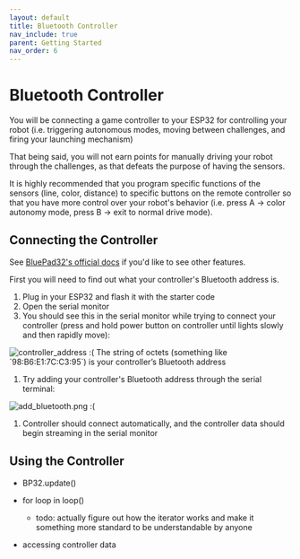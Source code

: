 ```yaml
---
layout: default
title: Bluetooth Controller
nav_include: true
parent: Getting Started
nav_order: 6
---
```


# Bluetooth Controller

You will be connecting a game controller to your ESP32 for controlling your robot (i.e. triggering autonomous modes, moving between challenges, and firing your launching mechanism)

That being said, you will not earn points for manually driving your robot through the challenges, as that defeats the purpose of having the sensors.

It is highly recommended that you program specific functions of the sensors (line, color, distance) to specific buttons on the remote controller so that you have more control over your robot's behavior (i.e. press A -> color autonomy mode, press B -> exit to normal drive mode).

## Connecting the Controller

See [BluePad32's official docs](https://bluepad32.readthedocs.io/en/latest/FAQ/#:~:text=true%3B%0A%7D-,Using%20allowlist%20commands%20from%20the%20USB%20console,%C2%B6,-Note) if you'd like to see other features.


First you will need to find out what your controller's Bluetooth address is.
1. Plug in your ESP32 and flash it with the starter code
1. Open the serial monitor
1. You should see this in the serial monitor while trying to connect your controller (press and hold power button on controller until lights slowly and then rapidly move):
<img src="{{ '/_assets/images/controller_address.png' | prepend: site.baseurl }}" alt="controller_address :(">
The string of octets (something like `98:B6:E1:7C:C3:95`) is your controller’s Bluetooth address

1. Try adding your controller's Bluetooth address through the serial terminal:
<img src="{{ '/_assets/images/add_bluetooth.png' | prepend: site.baseurl }}" alt="add_bluetooth.png :(">

1. Controller should connect automatically, and the controller data should begin streaming in the serial monitor

## Using the Controller

- BP32.update()
- for loop in loop()
    - todo: actually figure out how the iterator works and make it something more standard to be understandable by anyone

- accessing controller data





